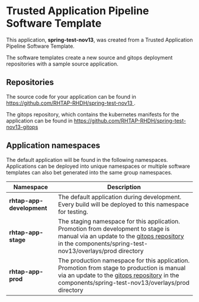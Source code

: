 # Trusted Application Pipeline Software Template

This application, **spring-test-nov13**, was created from a Trusted Application Pipeline Software Template.

The software templates create a new source and gitops deployment repositories with a sample source application. 

## Repositories

The source code for your application can be found in [https://github.com/RHTAP-RHDH/spring-test-nov13 ](https://github.com/RHTAP-RHDH/spring-test-nov13 ).
 
The gitops repository, which contains the kubernetes manifests for the application can be found in 
[https://github.com/RHTAP-RHDH/spring-test-nov13-gitops ](https://github.com/RHTAP-RHDH/spring-test-nov13-gitops ) 

## Application namespaces 

The default application will be found in the following namespaces. Applications can be deployed into unique namespaces or multiple software templates can also bet generated into the same group namespaces.  

|  Namespace   |  Description   |  
| -------- | -------- |   
| **rhtap-app-development** | The default application during development. Every build will be deployed to this namespace for testing. | 
| **rhtap-app-stage** | The staging namespace for this application. Promotion from development to stage is manual via an update to the [gitops repository](https://github.com/RHTAP-RHDH/spring-test-nov13-gitops ) in the components/spring-test-nov13/overlays/prod directory |  
| **rhtap-app-prod** | The production namespace for this application. Promotion from stage to production is manual via an update to the [gitops repository](https://github.com/RHTAP-RHDH/spring-test-nov13-gitops ) in the components/spring-test-nov13/overlays/prod directory | 